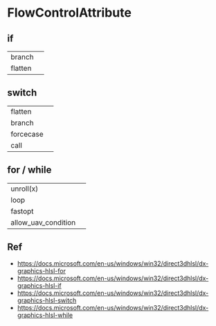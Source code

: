 # FlowControlAttribute

## if
|         |  |
|---------|--|
| branch  |  |
| flatten |  |

## switch

|           |  |
|-----------|--|
| flatten   |  |
| branch    |  |
| forcecase |  |
| call      |  |

## for / while
|                     |  |
|---------------------|--|
| unroll(x)           |  |
| loop                |  |
| fastopt             |  |
| allow_uav_condition |  |

## Ref

- <https://docs.microsoft.com/en-us/windows/win32/direct3dhlsl/dx-graphics-hlsl-for>
- <https://docs.microsoft.com/en-us/windows/win32/direct3dhlsl/dx-graphics-hlsl-if>
- <https://docs.microsoft.com/en-us/windows/win32/direct3dhlsl/dx-graphics-hlsl-switch>
- <https://docs.microsoft.com/en-us/windows/win32/direct3dhlsl/dx-graphics-hlsl-while>
